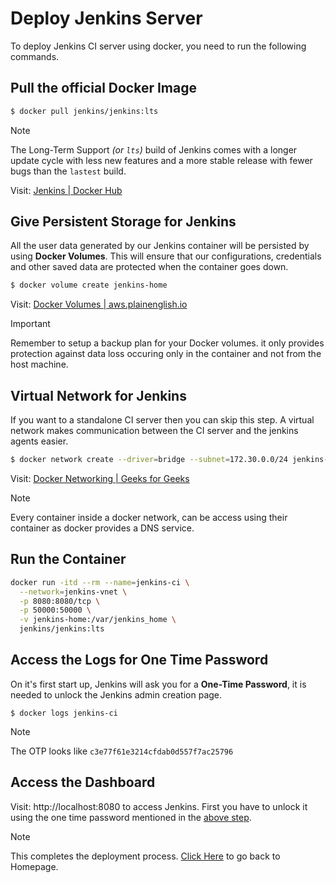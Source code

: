 # Deploy Jenkins Server

To deploy Jenkins CI server using docker, you need to run the following commands.

## Pull the official Docker Image

```bash
$ docker pull jenkins/jenkins:lts
```

> [!NOTE]
> The Long-Term Support _(or `lts`)_ build of Jenkins comes with a longer update cycle with less new features and a more stable release with fewer bugs than the `lastest` build.

Visit: [Jenkins | Docker Hub](https://hub.docker.com/r/jenkins/jenkins)

## Give Persistent Storage for Jenkins

All the user data generated by our Jenkins container will be persisted by using __Docker Volumes__. This will ensure that our configurations, credentials and other saved data are protected when the container goes down.

```bash
$ docker volume create jenkins-home
```

Visit: [Docker Volumes | aws.plainenglish.io](https://aws.plainenglish.io/the-ultimate-guide-to-docker-volumes-812498a4d996)

> [!IMPORTANT]
> Remember to setup a backup plan for your Docker volumes. it only provides protection against data loss occuring  only in the container and not from the host machine.

## Virtual Network for Jenkins

If you want to a standalone CI server then you can skip this step. A virtual network makes communication between the CI server and the jenkins agents easier.

```bash
$ docker network create --driver=bridge --subnet=172.30.0.0/24 jenkins-vnet
```

Visit: [Docker Networking | Geeks for Geeks](https://www.geeksforgeeks.org/basics-of-docker-networking/)

> [!NOTE]
> Every container inside a docker network, can be access using their container as docker provides a DNS service.

## Run the Container

```bash
docker run -itd --rm --name=jenkins-ci \
  --network=jenkins-vnet \
  -p 8080:8080/tcp \
  -p 50000:50000 \
  -v jenkins-home:/var/jenkins_home \
  jenkins/jenkins:lts
```

## Access the Logs for One Time Password

On it's first start up, Jenkins will ask you for a __One-Time Password__, it is needed to unlock the Jenkins admin creation page.

```
$ docker logs jenkins-ci
```

> [!NOTE]
> The OTP looks like `c3e77f61e3214cfdab0d557f7ac25796`

## Access the Dashboard

Visit: http://localhost:8080 to access Jenkins. First you have to unlock it using the one time password mentioned in the [above step](#access-the-logs-for-one-time-password).

> [!NOTE]
> This completes the deployment process. [Click Here](../README.md#contents) to go back to Homepage.
